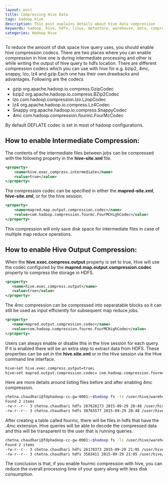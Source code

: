```yaml
---
layout: post
title: Compressing Hive Data
tags: hadoop hive
description: This post explains details about hive data compression
keywords: hadoop, hive, hdfs, linux, metastore, warehouse, data, compression, codec, lz4, bzip2, gzip, fourmc, snappy
categories: Hadoop Hive
---
```

<div class="toc"></div>

To reduce the amount of disk space hive query uses, you should enable hive compression codecs. There are two places where you can enable compression in hive one is during intermediate processing  and other is while writing the output of hive query to hdfs location. There are different compression codecs which you can use with hive for e.g. bzip2, 4mc, snappy, lzo, lz4 and gzip.Each one has their own drawbacks and advantages. Following are the codecs

   + gzip org.apache.hadoop.io.compress.GzipCodec
   + bzip2 org.apache.hadoop.io.compress.BZip2Codec
   + lzo com.hadoop.compression.lzo.LzopCodec
   + lz4 org.apache.hadoop.io.compress.Lz4Codec
   + Snappy org.apache.hadoop.io.compress.SnappyCodec
   + 4mc com.hadoop.compression.fourmc.FourMcCodec

By default DEFLATE codec is set in most of hadoop configurations.

## How to enable Intermediate Compression:

The contents of the intermediate files between jobs can be compressed with the following property in the **hive-site.xml** file.

```xml
<property>
	<name>hive.exec.compress.intermediate</name>
	<value>true</value>
</property>
```
The compression codec can be specified in either the **mapred-site.xml**, **hive-site.xml**, or for the hive session.

```xml
<property>
	<name>mapred.map.output.compression.codec</name>
	<value>com.hadoop.compression.fourmc.FourMCHighCodec</value>
</property>
```

This compression will only save disk space for intermediate files in case of multiple map reduce operations.

## How to enable Hive Output Compression:

When the **hive.exec.compress.output** property is set to true, Hive will use the codec configured by the **mapred.map.output.compression.codec** property to compress the storage in HDFS.

```xml
<property>
   <name>hive.exec.compress.output</name>
   <value>true</value>
</property>
```

The 4mc compression can be compressed into separatable blocks so it can still be used as input efficiently for subsequent map reduce jobs.

```xml
<property>
   <name>mapred.output.compression.codec</name>
   <value>com.hadoop.compression.fourmc.FourMCHighCodec</value>
</property>
```

Users can always enable or disable this in the hive session for each query.  If it is enabled there will be an extra step to extract data from HDFS. These properties can be set in the **hive.site.xml** or in the Hive session via the Hive command line interface.

```bash
hive>set hive.exec.compress.output=true;
hive>set mapred.output.compression.codec= com.hadoop.compression.fourmc.FourMCHighCodec;
```

Here are more details around listing files before and after enabling 4mc compression.

```bash
chetna.chaudhari@fdphadoop-cc-gw-0001:~$hadoop fs -ls /user/hive/warehouse/raw
Found 2 items
-rw-r--r-- 3 chetna.chaudhari hdfs 267628173 2015-09-29 20:48 /user/hive/warehouse/raw/000000_0
-rw-r--r-- 3 chetna.chaudhari hdfs 38765577 2015-09-29 20:48 /user/hive/warehouse/raw/000001_0
```

After creating a table called fourmc, there will be files in hdfs that have the .4mc extension.  Hive queries will be able to decode the compressed data and this will be transparent to the user that is running queries.

```bash
chetna.chaudhari@fdphadoop-cc-gw-0001:~$hadoop fs -ls /user/hive/warehouse/fourmc
Found 2 items
-rw-r--r-- 3 chetna.chaudhari hdfs 26178373 2015-09-29 21:05 /user/hive/warehouse/fourmc/000000_0.4mc
-rw-r--r-- 3 chetna.chaudhari hdfs 3563411 2015-09-29 21:05 /user/hive/warehouse/fourmc/000001_0.4mc
```

The conclusion is that, if you enable fourmc compression with hive, you can reduce the overall processing time of your query along with less disk consumption.